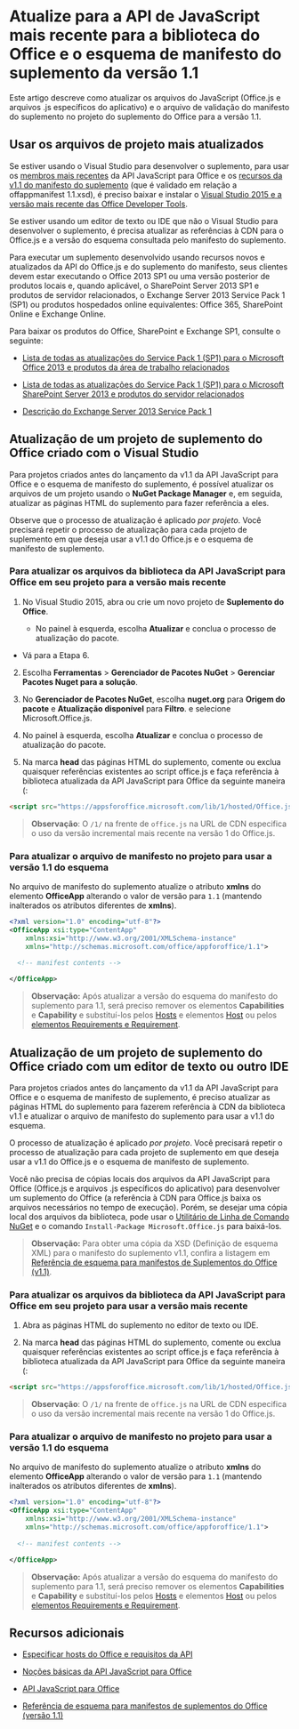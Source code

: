 # <a name="update-to-the-latest-javascript-api-for-office-library-and-version-11-add-in-manifest-schema"></a>Atualize para a API de JavaScript mais recente para a biblioteca do Office e o esquema de manifesto do suplemento da versão 1.1

Este artigo descreve como atualizar os arquivos do JavaScript (Office.js e arquivos .js específicos do aplicativo) e o arquivo de validação do manifesto do suplemento no projeto do suplemento do Office para a versão 1.1.

## <a name="using-the-most-up-to-date-project-files"></a>Usar os arquivos de projeto mais atualizados

Se estiver usando o Visual Studio para desenvolver o suplemento, para usar os [membros mais recentes](https://dev.office.com/reference/add-ins/what's-changed-in-the-javascript-api-for-office) da API JavaScript para Office e os [recursos da v1.1 do manifesto do suplemento](../../docs/overview/add-in-manifests.md) (que é validado em relação a offappmanifest 1.1.xsd), é preciso baixar e instalar o [Visual Studio 2015 e a versão mais recente das Office Developer Tools](https://www.visualstudio.com/features/office-tools-vs).

Se estiver usando um editor de texto ou IDE que não o Visual Studio para desenvolver o suplemento, é precisa atualizar as referências à CDN para o Office.js e a versão do esquema consultada pelo manifesto do suplemento.

Para executar um suplemento desenvolvido usando recursos novos e atualizados da API do Office.js e do suplemento do manifesto, seus clientes devem estar executando o Office 2013 SP1 ou uma versão posterior de produtos locais e, quando aplicável, o SharePoint Server 2013 SP1 e produtos de servidor relacionados, o Exchange Server 2013 Service Pack 1 (SP1) ou produtos hospedados online equivalentes: Office 365, SharePoint Online e Exchange Online.

Para baixar os produtos do Office, SharePoint e Exchange SP1, consulte o seguinte:

- [Lista de todas as atualizações do Service Pack 1 (SP1) para o Microsoft Office 2013 e produtos da área de trabalho relacionados](http://support.microsoft.com/kb/2850036)
    
- [Lista de todas as atualizações do Service Pack 1 (SP1) para o Microsoft SharePoint Server 2013 e produtos do servidor relacionados](http://support.microsoft.com/kb/2850035)
    
- [Descrição do Exchange Server 2013 Service Pack 1](http://support.microsoft.com/kb/2926248)
    

## <a name="updating-an-office-add-in-project-created-with-visual-studio"></a>Atualização de um projeto de suplemento do Office criado com o Visual Studio

Para projetos criados antes do lançamento da v1.1 da API JavaScript para Office e o esquema de manifesto do suplemento, é possível atualizar os arquivos de um projeto usando o **NuGet Package Manager** e, em seguida, atualizar as páginas HTML do suplemento para fazer referência a eles. 

Observe que o processo de atualização é aplicado _por projeto_. Você precisará repetir o processo de atualização para cada projeto de suplemento em que deseja usar a v1.1 do Office.js e o esquema de manifesto de suplemento.


### <a name="to-update-the-javascript-api-for-office-library-files-in-your-project-to-the-newest-release"></a>Para atualizar os arquivos da biblioteca da API JavaScript para Office em seu projeto para a versão mais recente


1. No Visual Studio 2015, abra ou crie um novo projeto de **Suplemento do Office**.
    
      - No painel à esquerda, escolha **Atualizar** e conclua o processo de atualização do pacote.
    
  - Vá para a Etapa 6.
    
2. Escolha **Ferramentas** > **Gerenciador de Pacotes NuGet** > **Gerenciar Pacotes Nuget para a solução**.
    
3. No **Gerenciador de Pacotes NuGet**, escolha **nuget.org** para **Origem do pacote** e **Atualização disponível** para **Filtro**. e selecione Microsoft.Office.js.
    
4. No painel à esquerda, escolha **Atualizar** e conclua o processo de atualização do pacote.
    
5. Na marca **head** das páginas HTML do suplemento, comente ou exclua quaisquer referências existentes ao script office.js e faça referência à biblioteca atualizada da API JavaScript para Office da seguinte maneira (:
    
```html
<script src="https://appsforoffice.microsoft.com/lib/1/hosted/Office.js" type="text/javascript"></script>
```

> **Observação**: O `/1/` na frente de `office.js` na URL de CDN especifica o uso da versão incremental mais recente na versão 1 do Office.js.   


### <a name="to-update-the-manifest-file-in-your-project-to-use-schema-version-11"></a>Para atualizar o arquivo de manifesto no projeto para usar a versão 1.1 do esquema

No arquivo de manifesto do suplemento atualize o atributo **xmlns** do elemento **OfficeApp** alterando o valor de versão para `1.1` (mantendo inalterados os atributos diferentes de **xmlns**).
    
```xml
<?xml version="1.0" encoding="utf-8"?>
<OfficeApp xsi:type="ContentApp" 
    xmlns:xsi="http://www.w3.org/2001/XMLSchema-instance" 
    xmlns="http://schemas.microsoft.com/office/appforoffice/1.1">
  
  <!-- manifest contents -->

</OfficeApp>
```

> **Observação:** Após atualizar a versão do esquema do manifesto do suplemento para 1.1, será preciso remover os elementos **Capabilities** e **Capability** e substituí-los pelos [Hosts](http://dev.office.com/reference/add-ins/manifest/hosts) e elementos [Host](http://dev.office.com/reference/add-ins/manifest/hosts) ou pelos [elementos Requirements e Requirement](../../docs/overview/specify-office-hosts-and-api-requirements.md).

## <a name="updating-an-office-add-in-project-created-with-a-text-editor-or-other-ide"></a>Atualização de um projeto de suplemento do Office criado com um editor de texto ou outro IDE

Para projetos criados antes do lançamento da v1.1 da API JavaScript para Office e o esquema de manifesto de suplemento, é preciso atualizar as páginas HTML do suplemento para fazerem referência à CDN da biblioteca v1.1 e atualizar o arquivo de manifesto do suplemento para usar a v1.1 do esquema. 

O processo de atualização é aplicado _por projeto_. Você precisará repetir o processo de atualização para cada projeto de suplemento em que deseja usar a v1.1 do Office.js e o esquema de manifesto de suplemento.

Você não precisa de cópias locais dos arquivos da API JavaScript para Office (Office.js e arquivos .js específicos do aplicativo) para desenvolver um suplemento do Office (a referência à CDN para Office.js baixa os arquivos necessários no tempo de execução). Porém, se desejar uma cópia local dos arquivos da biblioteca, pode usar o [Utilitário de Linha de Comando NuGet](http://docs.nuget.org/consume/installing-nuget) e o comando `Install-Package Microsoft.Office.js` para baixá-los.

 > **Observação:** Para obter uma cópia da XSD (Definição de esquema XML) para o manifesto do suplemento v1.1, confira a listagem em [Referência de esquema para manifestos de Suplementos do Office (v1.1)](../overview/add-in-manifests.md).


### <a name="to-update-the-javascript-api-for-office-library-files-in-your-project-to-use-the-newest-release"></a>Para atualizar os arquivos da biblioteca da API JavaScript para Office em seu projeto para usar a versão mais recente

1. Abra as páginas HTML do suplemento no editor de texto ou IDE.
    
2. Na marca **head** das páginas HTML do suplemento, comente ou exclua quaisquer referências existentes ao script office.js e faça referência à biblioteca atualizada da API JavaScript para Office da seguinte maneira (:
    
```html
<script src="https://appsforoffice.microsoft.com/lib/1/hosted/Office.js" type="text/javascript"></script>
```

> **Observação**: O `/1/` na frente de `office.js` na URL de CDN especifica o uso da versão incremental mais recente na versão 1 do Office.js.   

### <a name="to-update-the-manifest-file-in-your-project-to-use-schema-version-11"></a>Para atualizar o arquivo de manifesto no projeto para usar a versão 1.1 do esquema

No arquivo de manifesto do suplemento atualize o atributo **xmlns** do elemento **OfficeApp** alterando o valor de versão para `1.1` (mantendo inalterados os atributos diferentes de **xmlns**).
    
```xml
<?xml version="1.0" encoding="utf-8"?>
<OfficeApp xsi:type="ContentApp" 
    xmlns:xsi="http://www.w3.org/2001/XMLSchema-instance" 
    xmlns="http://schemas.microsoft.com/office/appforoffice/1.1">
  
  <!-- manifest contents -->

</OfficeApp>
```

> **Observação:** Após atualizar a versão do esquema do manifesto do suplemento para 1.1, será preciso remover os elementos **Capabilities** e **Capability** e substituí-los pelos [Hosts](http://dev.office.com/reference/add-ins/manifest/hosts) e elementos [Host](http://dev.office.com/reference/add-ins/manifest/hosts) ou pelos [elementos Requirements e Requirement](../../docs/overview/specify-office-hosts-and-api-requirements.md).
    

## <a name="additional-resources"></a>Recursos adicionais

- [Especificar hosts do Office e requisitos da API](../../docs/overview/specify-office-hosts-and-api-requirements.md)
    
- [Noções básicas da API JavaScript para Office](../../docs/develop/understanding-the-javascript-api-for-office.md)
    
- [API JavaScript para Office](http://dev.office.com/reference/add-ins/javascript-api-for-office)
    
- [Referência de esquema para manifestos de suplementos do Office (versão 1.1)](../overview/add-in-manifests.md)
    
